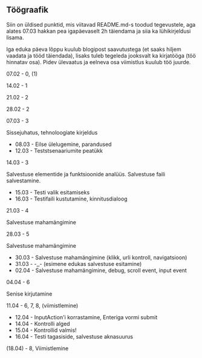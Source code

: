 ## Töögraafik

Siin on üldised punktid, mis viitavad README.md-s toodud tegevustele, aga alates 07.03 hakkan pea igapäevaselt 2h täiendama ja siia ka lühikirjeldusi lisama.

Iga eduka päeva lõppu kuulub blogipost saavutustega (et saaks hiljem vaadata ja tööd täiendada), lisaks
tuleb tegeleda jooksvalt ka kirjatööga (töö hinnatav osa). Pidev ülevaatus ja eelneva osa viimistlus kuulub töö juurde.

07.02 - 0, (1)

14.02 - 1

21.02 - 2

28.02 - 2

07.03 - 3

Sissejuhatus, tehnoloogiate kirjeldus
* 08.03 - Eilse ülelugemine, parandused
* 12.03 - Teststsenaariumite peatükk

14.03 - 3

Salvestuse elementide ja funktsioonide analüüs. Salvestuse faili salvestamine.
* 15.03 - Testi valik esitamiseks
* 16.03 - Testifaili kustutamine, kinnitusdialoog

21.03 - 4

Salvestuse mahamängimine

28.03 - 5

Salvestuse mahamängimine
* 30.03 - Salvestuse mahamängimine (klikk, urli kontroll, navigatsioon)
* 31.03 - -,,- (esimene edukas salvestuse esitamine)
* 02.04 - Salvestuse mahamängimine, debug, scroll event, input event

04.04 - 6

Senise kirjutamine

11.04 - 6, 7, 8, (viimistlemine)

* 12.04 - InputAction'i korrastamine, Enteriga vormi submit
* 14.04 - Kontrolli alged
* 15.04 - Kontrollid valmis!
* 16.04 - Testi tagasiside, salvestuse aknasuurus

(18.04) - 8, Viimistlemine
